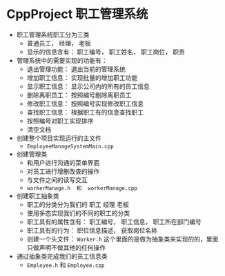 # CppProject 职工管理系统

* 职工管理系统职工分为三类
  * 普通员工， 经理， 老板
  * 显示的信息含有： 职工编号， 职工姓名， 职工岗位， 职责
* 管理系统中的需要实现的功能有：
  * 退出管理功能： 退出当前的管理系统
  * 增加职工信息： 实现批量的增加职工功能
  * 显示职工信息： 显示公司内的所有的员工信息
  * 删除离职员工： 按照编号删除离职员工
  * 修改职工信息： 按照编号实现修改职工信息
  * 查找职工信息： 根据职工有的信息查找职工
  * 按照编号对职工实现排序
  * 清空文档
* 创建整个项目实现运行的主文件
  * `EmployeeManageSystemMain.cpp`
* 创建管理类
  * 和用户进行沟通的菜单界面
  * 对员工进行增删改查的操作
  * 与文件之间的读写交互
  * `workerManage.h  和  workerManage.cpp`
* 创建职工抽象类
  * 职工的分类分为我们的 职工 经理 老板
  * 使用多态实现我们的不同的职工的分类
  * 职工具有的属性含有： 职工编号， 职工信息， 职工所在部门编号
  * 职工具有的行为： 职位信息描述， 获取岗位名称
  * 创建一个头文件： `Worker.h`  这个里面的是做为抽象类来实现的的，里面只做声明不做其他的任何操作
* 通过抽象类完成我们的员工信息类
  * `Employee.h` 和 `Employee.cpp`